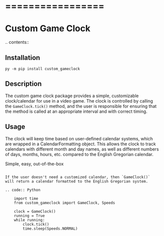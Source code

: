 =================
=================
Custom Game Clock
=================

.. contents::

Installation
------------
`py -m pip install custom_gameclock`


Description
-----------
The custom game clock package provides a simple, customizable clock/calendar for use in a
video game. The clock is controlled by calling the `GameClock.tick()` method,
and the user is responsible for ensuring that the method is called at an appropriate interval and with correct timing.

Usage
-----
The clock will keep time based on user-defined calendar systems, which are wrapped in a CalendarFormatting object. This allows the clock to track
calendars with different month and day names, as well as different numbers of days, months, hours, etc. compared to the English Gregorian calendar.

Simple, easy, out-of-the-box
~~~~~~~~~~~~~~~~~~~~~~~~~~~~

If the user doesn't need a customized calendar, then `GameClock()` will return a calendar formatted to the English Gregorian system. 

.. code:: Python

    import time
    from custom_gameclock import GameClock, Speeds

    clock = GameClock()
    running = True
    while running:
        clock.tick()
        time.sleep(Speeds.NORMAL)